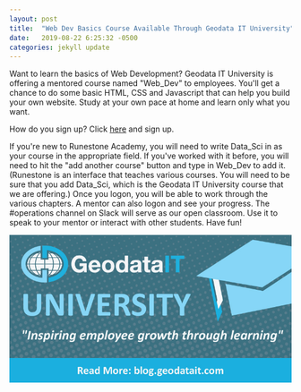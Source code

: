 ```yaml
---
layout: post
title:  "Web Dev Basics Course Available Through Geodata IT University"
date:   2019-08-22 6:25:32 -0500
categories: jekyll update
---
```


Want to learn the basics of Web Development? Geodata IT University is offering a mentored course named "Web_Dev" to employees. You'll get a chance to do some basic HTML, CSS and Javascript that can help you build your own website. Study at your own pace at home and learn only what you want. 

How do you sign up?  Click <a href="https://runestone.academy/">here</a> and sign up. 

If you're new to Runestone Academy, you will need to write Data_Sci in as your course in the appropriate field. If you've worked with it before, you will need to hit the "add another course" button and type in Web_Dev to add it. (Runestone is an interface that teaches various courses. You will need to be sure that you add Data_Sci, which is the Geodata IT University course that we are offering.) Once you logon, you will be able to work through the various chapters. A mentor can also logon and see your progress. The #operations channel on Slack will serve as our open classroom. Use it to speak to your mentor or interact with other students. Have fun!

<img src="https://github.com/geodata-it/stl-gis/blob/master/assets/images/Twitter-GeodataIT-Uni.jpg?raw=true">
